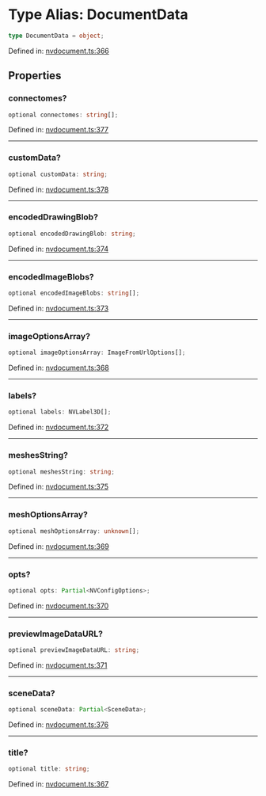 # Type Alias: DocumentData

```ts
type DocumentData = object;
```

Defined in: [nvdocument.ts:366](https://github.com/niivue/niivue/blob/main/packages/niivue/src/nvdocument.ts#L366)

## Properties

### connectomes?

```ts
optional connectomes: string[];
```

Defined in: [nvdocument.ts:377](https://github.com/niivue/niivue/blob/main/packages/niivue/src/nvdocument.ts#L377)

---

### customData?

```ts
optional customData: string;
```

Defined in: [nvdocument.ts:378](https://github.com/niivue/niivue/blob/main/packages/niivue/src/nvdocument.ts#L378)

---

### encodedDrawingBlob?

```ts
optional encodedDrawingBlob: string;
```

Defined in: [nvdocument.ts:374](https://github.com/niivue/niivue/blob/main/packages/niivue/src/nvdocument.ts#L374)

---

### encodedImageBlobs?

```ts
optional encodedImageBlobs: string[];
```

Defined in: [nvdocument.ts:373](https://github.com/niivue/niivue/blob/main/packages/niivue/src/nvdocument.ts#L373)

---

### imageOptionsArray?

```ts
optional imageOptionsArray: ImageFromUrlOptions[];
```

Defined in: [nvdocument.ts:368](https://github.com/niivue/niivue/blob/main/packages/niivue/src/nvdocument.ts#L368)

---

### labels?

```ts
optional labels: NVLabel3D[];
```

Defined in: [nvdocument.ts:372](https://github.com/niivue/niivue/blob/main/packages/niivue/src/nvdocument.ts#L372)

---

### meshesString?

```ts
optional meshesString: string;
```

Defined in: [nvdocument.ts:375](https://github.com/niivue/niivue/blob/main/packages/niivue/src/nvdocument.ts#L375)

---

### meshOptionsArray?

```ts
optional meshOptionsArray: unknown[];
```

Defined in: [nvdocument.ts:369](https://github.com/niivue/niivue/blob/main/packages/niivue/src/nvdocument.ts#L369)

---

### opts?

```ts
optional opts: Partial<NVConfigOptions>;
```

Defined in: [nvdocument.ts:370](https://github.com/niivue/niivue/blob/main/packages/niivue/src/nvdocument.ts#L370)

---

### previewImageDataURL?

```ts
optional previewImageDataURL: string;
```

Defined in: [nvdocument.ts:371](https://github.com/niivue/niivue/blob/main/packages/niivue/src/nvdocument.ts#L371)

---

### sceneData?

```ts
optional sceneData: Partial<SceneData>;
```

Defined in: [nvdocument.ts:376](https://github.com/niivue/niivue/blob/main/packages/niivue/src/nvdocument.ts#L376)

---

### title?

```ts
optional title: string;
```

Defined in: [nvdocument.ts:367](https://github.com/niivue/niivue/blob/main/packages/niivue/src/nvdocument.ts#L367)

